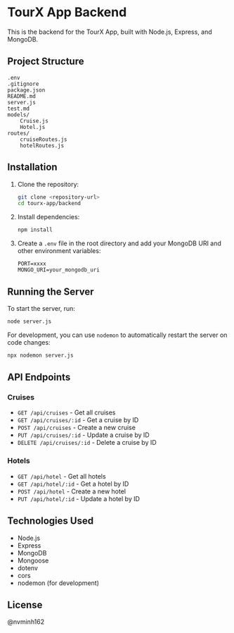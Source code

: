 # TourX App Backend

This is the backend for the TourX App, built with Node.js, Express, and MongoDB.

## Project Structure

```
.env
.gitignore
package.json
README.md
server.js
test.md
models/
    Cruise.js
    Hotel.js
routes/
    cruiseRoutes.js
    hotelRoutes.js
```

## Installation

1. Clone the repository:
    ```sh
    git clone <repository-url>
    cd tourx-app/backend
    ```

2. Install dependencies:
    ```sh
    npm install
    ```

3. Create a `.env` file in the root directory and add your MongoDB URI and other environment variables:
    ```
    PORT=xxxx
    MONGO_URI=your_mongodb_uri
    ```

## Running the Server

To start the server, run:
```sh
node server.js
```

For development, you can use `nodemon` to automatically restart the server on code changes:
```sh
npx nodemon server.js
```

## API Endpoints

### Cruises

- `GET /api/cruises` - Get all cruises
- `GET /api/cruises/:id` - Get a cruise by ID
- `POST /api/cruises` - Create a new cruise
- `PUT /api/cruises/:id` - Update a cruise by ID
- `DELETE /api/cruises/:id` - Delete a cruise by ID

### Hotels

- `GET /api/hotel` - Get all hotels
- `GET /api/hotel/:id` - Get a hotel by ID
- `POST /api/hotel` - Create a new hotel
- `PUT /api/hotel/:id` - Update a hotel by ID

## Technologies Used

- Node.js
- Express
- MongoDB
- Mongoose
- dotenv
- cors
- nodemon (for development)

## License
@nvminh162